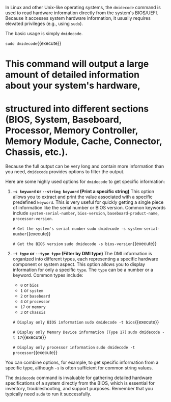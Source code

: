 In Linux and other Unix-like operating systems, the `dmidecode` command is used to read hardware information directly from the system's BIOS/UEFI. Because it accesses system hardware information, it usually requires elevated privileges (e.g., using `sudo`).

The basic usage is simply `dmidecode`.

`sudo dmidecode`{{execute}}
# This command will output a large amount of detailed information about your system's hardware,
# structured into different sections (BIOS, System, Baseboard, Processor, Memory Controller, Memory Module, Cache, Connector, Chassis, etc.).

Because the full output can be very long and contain more information than you need, `dmidecode` provides options to filter the output.

Here are some highly used options for `dmidecode` to get specific information:

1.  **`-s keyword` or `--string keyword` (Print a specific string)**
    This option allows you to extract and print the value associated with a specific predefined `keyword`. This is very useful for quickly getting a single piece of information like the serial number or BIOS version. Common keywords include `system-serial-number`, `bios-version`, `baseboard-product-name`, `processor-version`.

    `# Get the system's serial number`
    `sudo dmidecode -s system-serial-number`{{execute}}

    `# Get the BIOS version`
    `sudo dmidecode -s bios-version`{{execute}}

2.  **`-t type` or `--type type` (Filter by DMI type)**
    The DMI information is organized into different types, each representing a specific hardware component or system aspect. This option allows you to display information for only a specific `type`. The `type` can be a number or a keyword. Common types include:
    * `0` or `bios`
    * `1` or `system`
    * `2` or `baseboard`
    * `4` or `processor`
    * `17` or `memory`
    * `3` or `chassis`

    `# Display only BIOS information`
    `sudo dmidecode -t bios`{{execute}}

    `# Display only Memory Device information (Type 17)`
    `sudo dmidecode -t 17`{{execute}}

    `# Display only processor information`
    `sudo dmidecode -t processor`{{execute}}

You can combine options, for example, to get specific information from a specific type, although `-s` is often sufficient for common string values.

The `dmidecode` command is invaluable for gathering detailed hardware specifications of a system directly from the BIOS, which is essential for inventory, troubleshooting, and support purposes. Remember that you typically need `sudo` to run it successfully.
